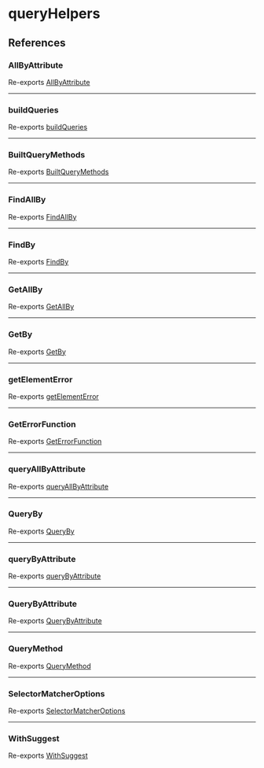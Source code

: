 # queryHelpers

## References

### AllByAttribute

Re-exports [AllByAttribute](../../type-aliases/AllByAttribute.md)

***

### buildQueries

Re-exports [buildQueries](../../functions/buildQueries.md)

***

### BuiltQueryMethods

Re-exports [BuiltQueryMethods](../../type-aliases/BuiltQueryMethods.md)

***

### FindAllBy

Re-exports [FindAllBy](../../type-aliases/FindAllBy.md)

***

### FindBy

Re-exports [FindBy](../../type-aliases/FindBy.md)

***

### GetAllBy

Re-exports [GetAllBy](../../type-aliases/GetAllBy.md)

***

### GetBy

Re-exports [GetBy](../../type-aliases/GetBy.md)

***

### getElementError

Re-exports [getElementError](../../functions/getElementError.md)

***

### GetErrorFunction

Re-exports [GetErrorFunction](../../type-aliases/GetErrorFunction.md)

***

### queryAllByAttribute

Re-exports [queryAllByAttribute](../../variables/queryAllByAttribute.md)

***

### QueryBy

Re-exports [QueryBy](../../type-aliases/QueryBy.md)

***

### queryByAttribute

Re-exports [queryByAttribute](../../variables/queryByAttribute.md)

***

### QueryByAttribute

Re-exports [QueryByAttribute](../../type-aliases/QueryByAttribute.md)

***

### QueryMethod

Re-exports [QueryMethod](../../type-aliases/QueryMethod.md)

***

### SelectorMatcherOptions

Re-exports [SelectorMatcherOptions](../../interfaces/SelectorMatcherOptions.md)

***

### WithSuggest

Re-exports [WithSuggest](../../type-aliases/WithSuggest.md)
